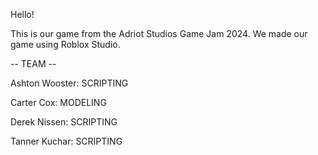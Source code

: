 Hello!

This is our game from the Adriot Studios Game Jam 2024. We made our game using Roblox Studio.

-- TEAM --

Ashton Wooster: SCRIPTING

Carter Cox: MODELING

Derek Nissen: SCRIPTING

Tanner Kuchar: SCRIPTING
